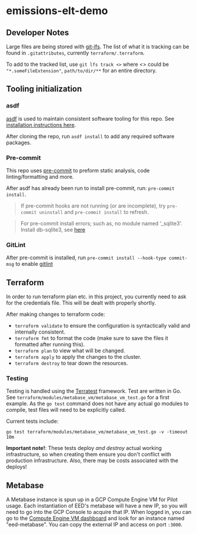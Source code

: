 # emissions-elt-demo

## Developer Notes

Large files are being stored with [git-lfs](https://git-lfs.github.com/).
The list of what it is tracking can be found in `.gitattributes`, currently `terraform/.terraform`.

To add to the tracked list, use
`git lfs track <>` where <> could be `"*.someFileExtension"`, `path/to/dir/**` for an entire directory.

## Tooling initialization

### asdf

[asdf](https://asdf-vm.com/) is used to maintain consistent software tooling for this repo. See [installation instructions here](https://asdf-vm.com/guide/getting-started.html).

After cloning the repo, run `asdf install` to add any required software packages.

### Pre-commit

This repo uses [pre-commit](https://pre-commit.com/) to preform static analysis, code linting/formatting and more.

After asdf has already been run to install pre-commit, run: `pre-commit install`.

> If pre-commit hooks are not running (or are incomplete), try `pre-commit uninstall` and `pre-commit install` to refresh.

> For pre-commit install errors; such as, no module named ‘\_sqlite3’. Install db-sqlite3, see [here](https://www.notion.so/buttoninc/how-to-fix-selected-pre-commit-errors-30d35eb093b24a0da50a155c3fe5bfcf)

### GitLint

After pre-commit is installed, run `pre-commit install --hook-type commit-msg` to enable [gitlint](https://jorisroovers.com/gitlint/#using-gitlint-through-pre-commit)

## Terraform

In order to run terraform plan etc. in this project, you currently need to ask for the credentials file. This will be dealt with properly shortly.

After making changes to terraform code:

- `terraform validate` to ensure the configuration is syntactically valid and internally consistent.
- `terraform fmt` to format the code (make sure to save the files it formatted after running this).
- `terraform plan` to view what will be changed.
- `terraform apply` to apply the changes to the cluster.
- `terraform destroy` to tear down the resources.

### Testing

Testing is handled using the [Terratest](https://terratest.gruntwork.io/) framework. Test are written in Go. See `terraform/modules/metabase_vm/metabase_vm_test.go` for a first example. As the `go test` command does not have any actual go modules to compile, test files will need to be explicitly called.

Current tests include:

```shell
go test terraform/modules/metabase_vm/metabase_vm_test.go -v -timeout 10m
```

**Important note!**: These tests deploy _and destroy_ actual working infrastructure, so when creating them ensure you don't conflict with production infrastructure. Also, there may be costs associated with the deploys!

## Metabase

A Metabase instance is spun up in a GCP Compute Engine VM for Pilot usage. Each instantiation of EED's metabase will have a new IP, so you will need to go into the GCP Console to acquire that IP. When logged in, you can go to the [Compute Engine VM dashboard](https://console.cloud.google.com/compute/instances?project=emissions-elt-demo) and look for an instance named "eed-metabase". You can copy the external IP and access on port `:3000`.
